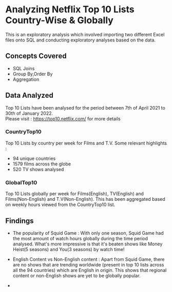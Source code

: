 # Analyzing Netflix Top 10 Lists Country-Wise & Globally

This is an exploratory analysis which involved importing two different Excel files onto SQL and conducting exploratory analyses based on the data.

## Concepts Covered

- SQL Joins
- Group By,Order By
- Aggregation

## Data Analyzed 

Top 10 Lists have been analysed for the period between 7th of April 2021 to 30th of January 2022.  
Please visit : https://top10.netflix.com/ for more details

### CountryTop10 

Top 10 Lists by country per week for Films and T.V. Some relevant highlights : 

- 94 unique countries
- 1579 films across the globe
- 520 TV shows analysed 
 
### GlobalTop10

Top 10 Lists globally per week for Films(English), TV(English) and Films(Non-English) and T.V(Non-English). This has been aggregated based on weekly hours viewed from the CountryTop10 list.

## Findings

- The popularity of Squid Game : With only one season, Squid Game had the most amount of watch hours globally during the time period analysed. What's more impressive is that it's beaten shows like Money Heist(5 seasons) and You(3 seasons) by watch time!

- English Content vs Non-English content : Apart from Squid Game, there are no shows that are trending worldwide (present in top 10 lists across all the 94 countries) which are English in origin. This shows that regional content or non-English shows are yet to be globally popular.

- 
